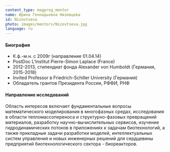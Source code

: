 ```yaml
---
content_type: magprog_mentor
name: Ирина Геннадьевна Низовцева
id: Nizovtseva
photo: images/mentors/Nizovtseva.jpg
language: ru
---
```

#### Биография
* К.ф.-м.н. с 2009г (направление 01.04.14)
* PostDoc L'Institut Pierre-Simon Laplace (France)
* 2012-2013, стипендиат фонда Alexander von Humboldt (Германия, 2015-2018)
* Invited Professor в Friedrich-Schiller University (Германия) 
* Обладатель грантов Президента России, РФФИ, РНФ 

#### Направление исследований
Область интересов включает фундаментальные вопросы математического моделирования в многофазных средах, исследования в области тепломассопереноса и структурно-фазовых превращений материалов, разработку научно-вычислительных сервисов, изучение гидродинамических потоков в приложениях к задачам биотехнологий, а также прикладные задачи разработки моделей, интеллектуальных систем управления и новых инженерных решений для сердцевины предприятий биотехнологического сектора - биореакторов.